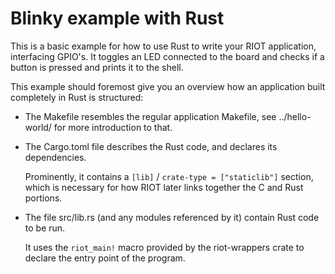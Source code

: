 Blinky example with Rust
============

This is a basic example for how to use Rust to write your RIOT application, interfacing GPIO's.
It toggles an LED connected to the board and checks if a button is pressed and prints it to the shell.

This example should foremost give you an overview how an application built
completely in Rust is structured:

* The Makefile resembles the regular application Makefile, see ../hello-world/
  for more introduction to that.

* The Cargo.toml file describes the Rust code, and declares its dependencies.

  Prominently, it contains a `[lib]` / `crate-type = ["staticlib"]` section,
  which is necessary for how RIOT later links together the C and Rust portions.

* The file src/lib.rs (and any modules referenced by it) contain Rust code to
  be run.

  It uses the `riot_main!` macro provided by the riot-wrappers crate to declare
  the entry point of the program.
